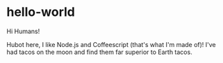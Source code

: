 # hello-world

Hi Humans!

Hubot here, I like Node.js and Coffeescript (that's what I'm made of)!
I've had tacos on the moon and find them far superior to Earth tacos.
